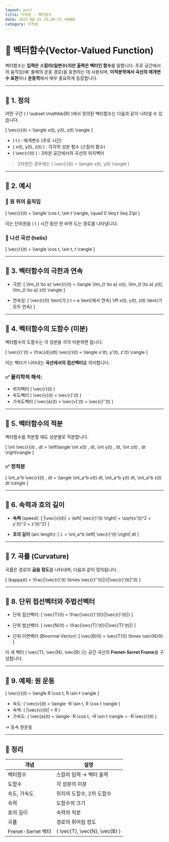 ```yaml
---
layout: post
title: 미적분 - 벡터함수
date: 2025-08-25 19:20:23 +0900
category: 미적분
---
```

# 📘 벡터함수(Vector-Valued Function)

벡터함수는 **입력은 스칼라(일변수)지만 출력은 벡터인 함수**를 말합니다. 주로 공간에서의 움직임(예: 물체의 운동 경로)을 표현하는 데 사용되며, **미적분학에서 곡선의 매개변수 표현**이나 **운동학**에서 매우 중요하게 등장합니다.

---

## 🔹 1. 정의

어떤 구간 \( I \subset \mathbb{R} \)에서 정의된 벡터함수는 다음과 같이 나타낼 수 있습니다.

\[
\vec{r}(t) = \langle x(t), y(t), z(t) \rangle
\]

- \( t \) : 매개변수 (주로 시간)
- \( x(t), y(t), z(t) \) : 각각의 성분 함수 (스칼라 함수)
- \( \vec{r}(t) \) : 3차원 공간에서의 곡선의 위치벡터

> 2차원인 경우에는 \( \vec{r}(t) = \langle x(t), y(t) \rangle \)

---

## 🔹 2. 예시

### 📌 원 위의 움직임
\[
\vec{r}(t) = \langle \cos t, \sin t \rangle, \quad 0 \leq t \leq 2\pi
\]

이는 단위원을 \( t \) 시간 동안 한 바퀴 도는 경로를 나타냅니다.

### 📌 나선 곡선 (helix)
\[
\vec{r}(t) = \langle \cos t, \sin t, t \rangle
\]

---

## 🔹 3. 벡터함수의 극한과 연속

- 극한:
\[
\lim_{t \to a} \vec{r}(t) = \langle \lim_{t \to a} x(t), \lim_{t \to a} y(t), \lim_{t \to a} z(t) \rangle
\]

- 연속성:
\[
\vec{r}(t) \text{가 } t = a \text{에서 연속} \iff x(t), y(t), z(t) \text{가 모두 연속}
\]

---

## 🔹 4. 벡터함수의 도함수 (미분)

벡터함수의 도함수는 각 성분을 각각 미분하면 됩니다.

\[
\vec{r}'(t) = \frac{d}{dt} \vec{r}(t) = \langle x'(t), y'(t), z'(t) \rangle
\]

이는 벡터가 나타내는 **곡선에서의 접선벡터**를 의미합니다.

### ✅ 물리학적 해석:
- 위치벡터 \( \vec{r}(t) \)
- 속도벡터 \( \vec{v}(t) = \vec{r}'(t) \)
- 가속도벡터 \( \vec{a}(t) = \vec{v}'(t) = \vec{r}''(t) \)

---

## 🔹 5. 벡터함수의 적분

벡터함수를 적분할 때도 성분별로 적분합니다.

\[
\int \vec{r}(t) \, dt = \left\langle \int x(t) \, dt, \int y(t) \, dt, \int z(t) \, dt \right\rangle
\]

### ✅ 정적분
\[
\int_a^b \vec{r}(t) \, dt = \langle \int_a^b x(t) dt, \int_a^b y(t) dt, \int_a^b z(t) dt \rangle
\]

---

## 🔹 6. 속력과 호의 길이

- **속력** (speed):
\[
\|\vec{v}(t)\| = \left\| \vec{r}'(t) \right\| = \sqrt{x'(t)^2 + y'(t)^2 + z'(t)^2}
\]

- **호의 길이** (arc length):
\[
L = \int_a^b \left\| \vec{r}'(t) \right\| dt
\]

---

## 🔹 7. 곡률 (Curvature)

곡률은 경로의 **굽음 정도**를 나타내며, 다음과 같이 정의됩니다.

\[
\kappa(t) = \frac{\|\vec{r}'(t) \times \vec{r}''(t)\|}{\|\vec{r}'(t)\|^3}
\]

---

## 🔹 8. 단위 접선벡터와 주법선벡터

- 단위 접선벡터:
\[
\vec{T}(t) = \frac{\vec{r}'(t)}{\|\vec{r}'(t)\|}
\]

- 단위 법선벡터:
\[
\vec{N}(t) = \frac{\vec{T}'(t)}{\|\vec{T}'(t)\|}
\]

- 단위 이면벡터 (Binormal Vector):
\[
\vec{B}(t) = \vec{T}(t) \times \vec{N}(t)
\]

이 세 벡터 \( \vec{T}, \vec{N}, \vec{B} \)는 공간 곡선의 **Frenet-Serret Frame**을 구성합니다.

---

## 🔹 9. 예제: 원 운동

\[
\vec{r}(t) = \langle R \cos t, R \sin t \rangle
\]

- 속도: \( \vec{v}(t) = \langle -R \sin t, R \cos t \rangle \)
- 속력: \( \|\vec{v}(t)\| = R \)
- 가속도: \( \vec{a}(t) = \langle -R \cos t, -R \sin t \rangle = -R \vec{r}(t) \)

→ 등속 원운동

---

## 🧠 정리

| 개념 | 설명 |
|------|------|
| 벡터함수 | 스칼라 입력 → 벡터 출력 |
| 도함수 | 각 성분의 미분 |
| 속도, 가속도 | 위치의 도함수, 2차 도함수 |
| 속력 | 도함수의 크기 |
| 호의 길이 | 속력의 적분 |
| 곡률 | 경로의 휘어짐 정도 |
| Frenet-Serret 벡터 | \( \vec{T}, \vec{N}, \vec{B} \) |